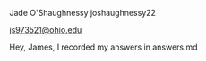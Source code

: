 Jade O'Shaughnessy
joshaughnessy22

js973521@ohio.edu

Hey, James, I recorded my answers in answers.md